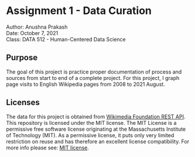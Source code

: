# Assignment 1 - Data Curation

Author: Anushna Prakash  
Date: October 7, 2021  
Class: DATA 512 - Human-Centered Data Science

## Purpose
The goal of this project is practice proper documentation of process and sources from start to end of a complete project. For this project, I graph page visits to English Wikipedia pages from 2008 to 2021 August. 

## Licenses
The data for this project is obtained from [Wikimedia Foundation REST API](https://www.mediawiki.org/wiki/REST_API#Terms_and_conditions).  
This repository is licensed under the MIT license. The MIT License is a permissive free software license originating at the Massachusetts Institute of Technology (MIT). As a permissive license, it puts only very limited restriction on reuse and has therefore an excellent license compatibility. For more info please see: [MIT license](https://snyk.io/learn/what-is-mit-license/).